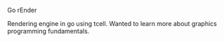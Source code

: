 Go rEnder

Rendering engine in go using tcell. Wanted to learn more about graphics programming fundamentals.
